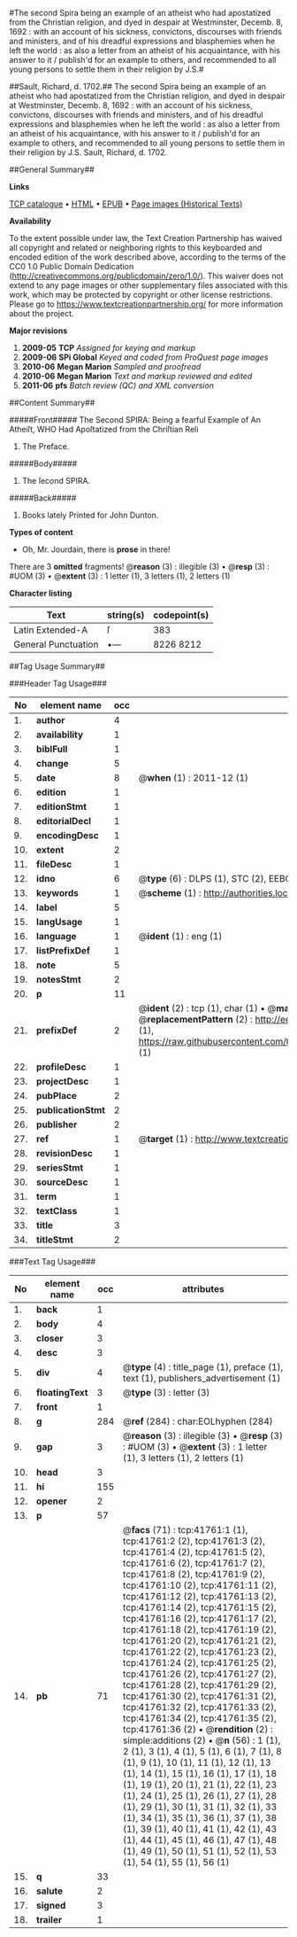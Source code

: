#The second Spira being an example of an atheist who had apostatized from the Christian religion, and dyed in despair at Westminster, Decemb. 8, 1692 : with an account of his sickness, convictons, discourses with friends and ministers, and of his dreadful expressions and blasphemies when he left the world : as also a letter from an atheist of his acquaintance, with his answer to it / publish'd for an example to others, and recommended to all young persons to settle them in their religion by J.S.#

##Sault, Richard, d. 1702.##
The second Spira being an example of an atheist who had apostatized from the Christian religion, and dyed in despair at Westminster, Decemb. 8, 1692 : with an account of his sickness, convictons, discourses with friends and ministers, and of his dreadful expressions and blasphemies when he left the world : as also a letter from an atheist of his acquaintance, with his answer to it / publish'd for an example to others, and recommended to all young persons to settle them in their religion by J.S.
Sault, Richard, d. 1702.

##General Summary##

**Links**

[TCP catalogue](http://www.ota.ox.ac.uk/tcp/)  • 
[HTML](http://tei.it.ox.ac.uk/tcp/Texts-HTML/free/A62/A62214.html)  • 
[EPUB](http://tei.it.ox.ac.uk/tcp/Texts-EPUB/free/A62/A62214.epub) • 
[Page images (Historical Texts)](https://historicaltexts.jisc.ac.uk/eebo-08762253e)

**Availability**

To the extent possible under law, the Text Creation Partnership has waived all copyright and related or neighboring rights to this keyboarded and encoded edition of the work described above, according to the terms of the CC0 1.0 Public Domain Dedication (http://creativecommons.org/publicdomain/zero/1.0/). This waiver does not extend to any page images or other supplementary files associated with this work, which may be protected by copyright or other license restrictions. Please go to https://www.textcreationpartnership.org/ for more information about the project.

**Major revisions**

1. __2009-05__ __TCP__ *Assigned for keying and markup*
1. __2009-06__ __SPi Global__ *Keyed and coded from ProQuest page images*
1. __2010-06__ __Megan Marion__ *Sampled and proofread*
1. __2010-06__ __Megan Marion__ *Text and markup reviewed and edited*
1. __2011-06__ __pfs__ *Batch review (QC) and XML conversion*

##Content Summary##

#####Front#####
The Second SPIRA: Being a fearful Example of An Atheiſt, WHO Had Apoſtatized from the Chriſtian Reli
1. The Preface.

#####Body#####

1. The ſecond SPIRA.

#####Back#####

1. Books lately Printed for John Dunton.

**Types of content**

  * Oh, Mr. Jourdain, there is **prose** in there!

There are 3 **omitted** fragments! 
 @__reason__ (3) : illegible (3)  •  @__resp__ (3) : #UOM (3)  •  @__extent__ (3) : 1 letter (1), 3 letters (1), 2 letters (1)

**Character listing**


|Text|string(s)|codepoint(s)|
|---|---|---|
|Latin Extended-A|ſ|383|
|General Punctuation|•—|8226 8212|

##Tag Usage Summary##

###Header Tag Usage###

|No|element name|occ|attributes|
|---|---|---|---|
|1.|__author__|4||
|2.|__availability__|1||
|3.|__biblFull__|1||
|4.|__change__|5||
|5.|__date__|8| @__when__ (1) : 2011-12 (1)|
|6.|__edition__|1||
|7.|__editionStmt__|1||
|8.|__editorialDecl__|1||
|9.|__encodingDesc__|1||
|10.|__extent__|2||
|11.|__fileDesc__|1||
|12.|__idno__|6| @__type__ (6) : DLPS (1), STC (2), EEBO-CITATION (1), OCLC (1), VID (1)|
|13.|__keywords__|1| @__scheme__ (1) : http://authorities.loc.gov/ (1)|
|14.|__label__|5||
|15.|__langUsage__|1||
|16.|__language__|1| @__ident__ (1) : eng (1)|
|17.|__listPrefixDef__|1||
|18.|__note__|5||
|19.|__notesStmt__|2||
|20.|__p__|11||
|21.|__prefixDef__|2| @__ident__ (2) : tcp (1), char (1)  •  @__matchPattern__ (2) : ([0-9\-]+):([0-9IVX]+) (1), (.+) (1)  •  @__replacementPattern__ (2) : http://eebo.chadwyck.com/downloadtiff?vid=$1&page=$2 (1), https://raw.githubusercontent.com/textcreationpartnership/Texts/master/tcpchars.xml#$1 (1)|
|22.|__profileDesc__|1||
|23.|__projectDesc__|1||
|24.|__pubPlace__|2||
|25.|__publicationStmt__|2||
|26.|__publisher__|2||
|27.|__ref__|1| @__target__ (1) : http://www.textcreationpartnership.org/docs/. (1)|
|28.|__revisionDesc__|1||
|29.|__seriesStmt__|1||
|30.|__sourceDesc__|1||
|31.|__term__|1||
|32.|__textClass__|1||
|33.|__title__|3||
|34.|__titleStmt__|2||


###Text Tag Usage###

|No|element name|occ|attributes|
|---|---|---|---|
|1.|__back__|1||
|2.|__body__|4||
|3.|__closer__|3||
|4.|__desc__|3||
|5.|__div__|4| @__type__ (4) : title_page (1), preface (1), text (1), publishers_advertisement (1)|
|6.|__floatingText__|3| @__type__ (3) : letter (3)|
|7.|__front__|1||
|8.|__g__|284| @__ref__ (284) : char:EOLhyphen (284)|
|9.|__gap__|3| @__reason__ (3) : illegible (3)  •  @__resp__ (3) : #UOM (3)  •  @__extent__ (3) : 1 letter (1), 3 letters (1), 2 letters (1)|
|10.|__head__|3||
|11.|__hi__|155||
|12.|__opener__|2||
|13.|__p__|57||
|14.|__pb__|71| @__facs__ (71) : tcp:41761:1 (1), tcp:41761:2 (2), tcp:41761:3 (2), tcp:41761:4 (2), tcp:41761:5 (2), tcp:41761:6 (2), tcp:41761:7 (2), tcp:41761:8 (2), tcp:41761:9 (2), tcp:41761:10 (2), tcp:41761:11 (2), tcp:41761:12 (2), tcp:41761:13 (2), tcp:41761:14 (2), tcp:41761:15 (2), tcp:41761:16 (2), tcp:41761:17 (2), tcp:41761:18 (2), tcp:41761:19 (2), tcp:41761:20 (2), tcp:41761:21 (2), tcp:41761:22 (2), tcp:41761:23 (2), tcp:41761:24 (2), tcp:41761:25 (2), tcp:41761:26 (2), tcp:41761:27 (2), tcp:41761:28 (2), tcp:41761:29 (2), tcp:41761:30 (2), tcp:41761:31 (2), tcp:41761:32 (2), tcp:41761:33 (2), tcp:41761:34 (2), tcp:41761:35 (2), tcp:41761:36 (2)  •  @__rendition__ (2) : simple:additions (2)  •  @__n__ (56) : 1 (1), 2 (1), 3 (1), 4 (1), 5 (1), 6 (1), 7 (1), 8 (1), 9 (1), 10 (1), 11 (1), 12 (1), 13 (1), 14 (1), 15 (1), 16 (1), 17 (1), 18 (1), 19 (1), 20 (1), 21 (1), 22 (1), 23 (1), 24 (1), 25 (1), 26 (1), 27 (1), 28 (1), 29 (1), 30 (1), 31 (1), 32 (1), 33 (1), 34 (1), 35 (1), 36 (1), 37 (1), 38 (1), 39 (1), 40 (1), 41 (1), 42 (1), 43 (1), 44 (1), 45 (1), 46 (1), 47 (1), 48 (1), 49 (1), 50 (1), 51 (1), 52 (1), 53 (1), 54 (1), 55 (1), 56 (1)|
|15.|__q__|33||
|16.|__salute__|2||
|17.|__signed__|3||
|18.|__trailer__|1||
